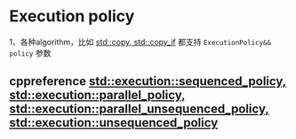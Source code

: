 # Execution policy

1、各种algorithm，比如 [std::copy, std::copy_if](https://en.cppreference.com/w/cpp/algorithm/copy) 都支持 `ExecutionPolicy&& policy` 参数

## cppreference [std::execution::sequenced_policy, std::execution::parallel_policy, std::execution::parallel_unsequenced_policy, std::execution::unsequenced_policy](https://en.cppreference.com/w/cpp/algorithm/execution_policy_tag_t)